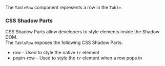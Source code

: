 The `TableRow` component represents a row in the `Table`.
### CSS Shadow Parts

<ui5-link target="_blank" href="https://developer.mozilla.org/en-US/docs/Web/CSS/::part">CSS Shadow Parts</ui5-link> allow developers to style elements inside the Shadow DOM.  
The `TableRow` exposes the following CSS Shadow Parts:

*   row - Used to style the native `tr` element
*   popin-row - Used to style the `tr` element when a row pops in